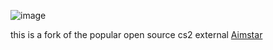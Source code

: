 ![image](https://github.com/PhillipThePaster/PasteStar/assets/49299203/fc95ad38-e645-4a0b-b72a-a9f9d01a1f19)


this is a fork of the popular open source cs2 external  [Aimstar](https://github.com/CowNowK/AimStar/tree/main)
 
